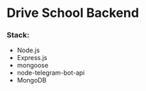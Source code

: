 # Drive School Backend

### Stack:
- Node.js
- Express.js
- mongoose
- node-telegram-bot-api
- MongoDB
